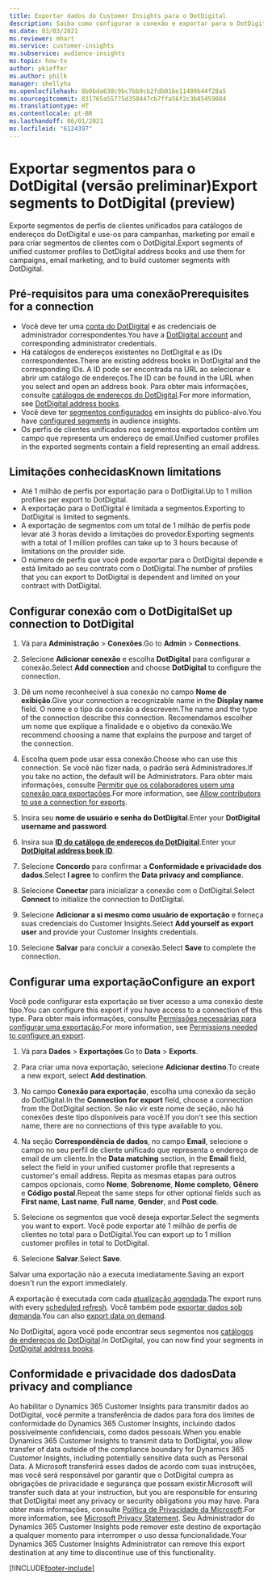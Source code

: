 ```yaml
---
title: Exportar dados do Customer Insights para o DotDigital
description: Saiba como configurar a conexão e exportar para o DotDigital.
ms.date: 03/03/2021
ms.reviewer: mhart
ms.service: customer-insights
ms.subservice: audience-insights
ms.topic: how-to
author: pkieffer
ms.author: philk
manager: shellyha
ms.openlocfilehash: 8b0bda638c9bc7bb9cb2fdb01be11489b44f28a5
ms.sourcegitcommit: 831765a55775d358447cb7ffa56f2c3b85459084
ms.translationtype: HT
ms.contentlocale: pt-BR
ms.lasthandoff: 06/01/2021
ms.locfileid: "6124397"
---
```

# <a name="export-segments-to-dotdigital-preview"></a><span data-ttu-id="6ccc3-103">Exportar segmentos para o DotDigital (versão preliminar)</span><span class="sxs-lookup"><span data-stu-id="6ccc3-103">Export segments to DotDigital (preview)</span></span>

<span data-ttu-id="6ccc3-104">Exporte segmentos de perfis de clientes unificados para catálogos de endereços do DotDigital e use-os para campanhas, marketing por email e para criar segmentos de clientes com o DotDigital.</span><span class="sxs-lookup"><span data-stu-id="6ccc3-104">Export segments of unified customer profiles to DotDigital address books and use them for campaigns, email marketing, and to build customer segments with DotDigital.</span></span> 

## <a name="prerequisites-for-a-connection"></a><span data-ttu-id="6ccc3-105">Pré-requisitos para uma conexão</span><span class="sxs-lookup"><span data-stu-id="6ccc3-105">Prerequisites for a connection</span></span>

-   <span data-ttu-id="6ccc3-106">Você deve ter uma [conta do DotDigital](https://dotdigital.com/) e as credenciais de administrador correspondentes.</span><span class="sxs-lookup"><span data-stu-id="6ccc3-106">You have a [DotDigital account](https://dotdigital.com/) and corresponding administrator credentials.</span></span>
-   <span data-ttu-id="6ccc3-107">Há catálogos de endereços existentes no DotDigital e as IDs correspondentes.</span><span class="sxs-lookup"><span data-stu-id="6ccc3-107">There are existing address books in DotDigital and the corresponding IDs.</span></span> <span data-ttu-id="6ccc3-108">A ID pode ser encontrada na URL ao selecionar e abrir um catálogo de endereços.</span><span class="sxs-lookup"><span data-stu-id="6ccc3-108">The ID can be found in the URL when you select and open an address book.</span></span> <span data-ttu-id="6ccc3-109">Para obter mais informações, consulte [catálogos de endereços do DotDigital](https://support.dotdigital.com/hc/articles/212211968-Creating-an-address-book).</span><span class="sxs-lookup"><span data-stu-id="6ccc3-109">For more information, see [DotDigital address books](https://support.dotdigital.com/hc/articles/212211968-Creating-an-address-book).</span></span>
-   <span data-ttu-id="6ccc3-110">Você deve ter [segmentos configurados](segments.md) em insights do público-alvo.</span><span class="sxs-lookup"><span data-stu-id="6ccc3-110">You have [configured segments](segments.md) in audience insights.</span></span>
-   <span data-ttu-id="6ccc3-111">Os perfis de clientes unificados nos segmentos exportados contêm um campo que representa um endereço de email.</span><span class="sxs-lookup"><span data-stu-id="6ccc3-111">Unified customer profiles in the exported segments contain a field representing an email address.</span></span>

## <a name="known-limitations"></a><span data-ttu-id="6ccc3-112">Limitações conhecidas</span><span class="sxs-lookup"><span data-stu-id="6ccc3-112">Known limitations</span></span>

- <span data-ttu-id="6ccc3-113">Até 1 milhão de perfis por exportação para o DotDigital.</span><span class="sxs-lookup"><span data-stu-id="6ccc3-113">Up to 1 million profiles per export to DotDigital.</span></span>
- <span data-ttu-id="6ccc3-114">A exportação para o DotDigital é limitada a segmentos.</span><span class="sxs-lookup"><span data-stu-id="6ccc3-114">Exporting to DotDigital is limited to segments.</span></span>
- <span data-ttu-id="6ccc3-115">A exportação de segmentos com um total de 1 milhão de perfis pode levar até 3 horas devido a limitações do provedor.</span><span class="sxs-lookup"><span data-stu-id="6ccc3-115">Exporting segments with a total of 1 million profiles can take up to 3 hours because of limitations on the provider side.</span></span> 
- <span data-ttu-id="6ccc3-116">O número de perfis que você pode exportar para o DotDigital depende e está limitado ao seu contrato com o DotDigital.</span><span class="sxs-lookup"><span data-stu-id="6ccc3-116">The number of profiles that you can export to DotDigital is dependent and limited on your contract with DotDigital.</span></span>

## <a name="set-up-connection-to-dotdigital"></a><span data-ttu-id="6ccc3-117">Configurar conexão com o DotDigital</span><span class="sxs-lookup"><span data-stu-id="6ccc3-117">Set up connection to DotDigital</span></span>

1. <span data-ttu-id="6ccc3-118">Vá para **Administração** > **Conexões**.</span><span class="sxs-lookup"><span data-stu-id="6ccc3-118">Go to **Admin** > **Connections**.</span></span>

1. <span data-ttu-id="6ccc3-119">Selecione **Adicionar conexão** e escolha **DotDigital** para configurar a conexão.</span><span class="sxs-lookup"><span data-stu-id="6ccc3-119">Select **Add connection** and choose **DotDigital** to configure the connection.</span></span>

1. <span data-ttu-id="6ccc3-120">Dê um nome reconhecível à sua conexão no campo **Nome de exibição**.</span><span class="sxs-lookup"><span data-stu-id="6ccc3-120">Give your connection a recognizable name in the **Display name** field.</span></span> <span data-ttu-id="6ccc3-121">O nome e o tipo da conexão a descrevem.</span><span class="sxs-lookup"><span data-stu-id="6ccc3-121">The name and the type of the connection describe this connection.</span></span> <span data-ttu-id="6ccc3-122">Recomendamos escolher um nome que explique a finalidade e o objetivo da conexão.</span><span class="sxs-lookup"><span data-stu-id="6ccc3-122">We recommend choosing a name that explains the purpose and target of the connection.</span></span>

1. <span data-ttu-id="6ccc3-123">Escolha quem pode usar essa conexão.</span><span class="sxs-lookup"><span data-stu-id="6ccc3-123">Choose who can use this connection.</span></span> <span data-ttu-id="6ccc3-124">Se você não fizer nada, o padrão será Administradores.</span><span class="sxs-lookup"><span data-stu-id="6ccc3-124">If you take no action, the default will be Administrators.</span></span> <span data-ttu-id="6ccc3-125">Para obter mais informações, consulte [Permitir que os colaboradores usem uma conexão para exportações](connections.md#allow-contributors-to-use-a-connection-for-exports).</span><span class="sxs-lookup"><span data-stu-id="6ccc3-125">For more information, see [Allow contributors to use a connection for exports](connections.md#allow-contributors-to-use-a-connection-for-exports).</span></span>

1. <span data-ttu-id="6ccc3-126">Insira seu **nome de usuário e senha do DotDigital**.</span><span class="sxs-lookup"><span data-stu-id="6ccc3-126">Enter your **DotDigital username and password**.</span></span>

1. <span data-ttu-id="6ccc3-127">Insira sua **[ID do catálogo de endereços do DotDigital](https://support.dotdigital.com/hc/articles/212211968-Creating-an-address-book)**.</span><span class="sxs-lookup"><span data-stu-id="6ccc3-127">Enter your **[DotDigital address book ID](https://support.dotdigital.com/hc/articles/212211968-Creating-an-address-book)**.</span></span>

1. <span data-ttu-id="6ccc3-128">Selecione **Concordo** para confirmar a **Conformidade e privacidade dos dados**.</span><span class="sxs-lookup"><span data-stu-id="6ccc3-128">Select **I agree** to confirm the **Data privacy and compliance**.</span></span>

1. <span data-ttu-id="6ccc3-129">Selecione **Conectar** para inicializar a conexão com o DotDigital.</span><span class="sxs-lookup"><span data-stu-id="6ccc3-129">Select **Connect** to initialize the connection to DotDigital.</span></span>

1. <span data-ttu-id="6ccc3-130">Selecione **Adicionar a si mesmo como usuário de exportação** e forneça suas credenciais do Customer Insights.</span><span class="sxs-lookup"><span data-stu-id="6ccc3-130">Select **Add yourself as export user** and provide your Customer Insights credentials.</span></span>

1. <span data-ttu-id="6ccc3-131">Selecione **Salvar** para concluir a conexão.</span><span class="sxs-lookup"><span data-stu-id="6ccc3-131">Select **Save** to complete the connection.</span></span> 

## <a name="configure-an-export"></a><span data-ttu-id="6ccc3-132">Configurar uma exportação</span><span class="sxs-lookup"><span data-stu-id="6ccc3-132">Configure an export</span></span>

<span data-ttu-id="6ccc3-133">Você pode configurar esta exportação se tiver acesso a uma conexão deste tipo.</span><span class="sxs-lookup"><span data-stu-id="6ccc3-133">You can configure this export if you have access to a connection of this type.</span></span> <span data-ttu-id="6ccc3-134">Para obter mais informações, consulte [Permissões necessárias para configurar uma exportação](export-destinations.md#set-up-a-new-export).</span><span class="sxs-lookup"><span data-stu-id="6ccc3-134">For more information, see [Permissions needed to configure an export](export-destinations.md#set-up-a-new-export).</span></span>

1. <span data-ttu-id="6ccc3-135">Vá para **Dados** > **Exportações**.</span><span class="sxs-lookup"><span data-stu-id="6ccc3-135">Go to **Data** > **Exports**.</span></span>

1. <span data-ttu-id="6ccc3-136">Para criar uma nova exportação, selecione **Adicionar destino**.</span><span class="sxs-lookup"><span data-stu-id="6ccc3-136">To create a new export, select **Add destination**.</span></span>

1. <span data-ttu-id="6ccc3-137">No campo **Conexão para exportação**, escolha uma conexão da seção do DotDigital.</span><span class="sxs-lookup"><span data-stu-id="6ccc3-137">In the **Connection for export** field, choose a connection from the DotDigital section.</span></span> <span data-ttu-id="6ccc3-138">Se não vir este nome de seção, não há conexões deste tipo disponíveis para você.</span><span class="sxs-lookup"><span data-stu-id="6ccc3-138">If you don't see this section name, there are no connections of this type available to you.</span></span>


1. <span data-ttu-id="6ccc3-139">Na seção **Correspondência de dados**, no campo **Email**, selecione o campo no seu perfil de cliente unificado que representa o endereço de email de um cliente.</span><span class="sxs-lookup"><span data-stu-id="6ccc3-139">In the **Data matching** section, in the **Email** field, select the field in your unified customer profile that represents a customer's email address.</span></span> <span data-ttu-id="6ccc3-140">Repita as mesmas etapas para outros campos opcionais, como **Nome**, **Sobrenome**, **Nome completo**, **Gênero** e **Código postal**.</span><span class="sxs-lookup"><span data-stu-id="6ccc3-140">Repeat the same steps for other optional fields such as **First name**, **Last name**, **Full name**, **Gender**, and **Post code**.</span></span>

1. <span data-ttu-id="6ccc3-141">Selecione os segmentos que você deseja exportar.</span><span class="sxs-lookup"><span data-stu-id="6ccc3-141">Select the segments you want to export.</span></span> <span data-ttu-id="6ccc3-142">Você pode exportar até 1 milhão de perfis de clientes no total para o DotDigital.</span><span class="sxs-lookup"><span data-stu-id="6ccc3-142">You can export up to 1 million customer profiles in total to DotDigital.</span></span>

1. <span data-ttu-id="6ccc3-143">Selecione **Salvar**.</span><span class="sxs-lookup"><span data-stu-id="6ccc3-143">Select **Save**.</span></span>

<span data-ttu-id="6ccc3-144">Salvar uma exportação não a executa imediatamente.</span><span class="sxs-lookup"><span data-stu-id="6ccc3-144">Saving an export doesn't run the export immediately.</span></span>

<span data-ttu-id="6ccc3-145">A exportação é executada com cada [atualização agendada](system.md#schedule-tab).</span><span class="sxs-lookup"><span data-stu-id="6ccc3-145">The export runs with every [scheduled refresh](system.md#schedule-tab).</span></span> <span data-ttu-id="6ccc3-146">Você também pode [exportar dados sob demanda](export-destinations.md#run-exports-on-demand).</span><span class="sxs-lookup"><span data-stu-id="6ccc3-146">You can also [export data on demand](export-destinations.md#run-exports-on-demand).</span></span> 
 
<span data-ttu-id="6ccc3-147">No DotDigital, agora você pode encontrar seus segmentos nos [catálogos de endereços do DotDigital](https://support.dotdigital.com/hc/articles/212211968-Creating-an-address-book).</span><span class="sxs-lookup"><span data-stu-id="6ccc3-147">In DotDigital, you can now find your segments in [DotDigital address books](https://support.dotdigital.com/hc/articles/212211968-Creating-an-address-book).</span></span>


## <a name="data-privacy-and-compliance"></a><span data-ttu-id="6ccc3-148">Conformidade e privacidade dos dados</span><span class="sxs-lookup"><span data-stu-id="6ccc3-148">Data privacy and compliance</span></span>

<span data-ttu-id="6ccc3-149">Ao habilitar o Dynamics 365 Customer Insights para transmitir dados ao DotDigital, você permite a transferência de dados para fora dos limites de conformidade do Dynamics 365 Customer Insights, incluindo dados possivelmente confidenciais, como dados pessoais.</span><span class="sxs-lookup"><span data-stu-id="6ccc3-149">When you enable Dynamics 365 Customer Insights to transmit data to DotDigital, you allow transfer of data outside of the compliance boundary for Dynamics 365 Customer Insights, including potentially sensitive data such as Personal Data.</span></span> <span data-ttu-id="6ccc3-150">A Microsoft transferirá esses dados de acordo com suas instruções, mas você será responsável por garantir que o DotDigital cumpra as obrigações de privacidade e segurança que possam existir.</span><span class="sxs-lookup"><span data-stu-id="6ccc3-150">Microsoft will transfer such data at your instruction, but you are responsible for ensuring that DotDigital meet any privacy or security obligations you may have.</span></span> <span data-ttu-id="6ccc3-151">Para obter mais informações, consulte [Política de Privacidade da Microsoft](https://go.microsoft.com/fwlink/?linkid=396732).</span><span class="sxs-lookup"><span data-stu-id="6ccc3-151">For more information, see [Microsoft Privacy Statement](https://go.microsoft.com/fwlink/?linkid=396732).</span></span>
<span data-ttu-id="6ccc3-152">Seu Administrador do Dynamics 365 Customer Insights pode remover este destino de exportação a qualquer momento para interromper o uso dessa funcionalidade.</span><span class="sxs-lookup"><span data-stu-id="6ccc3-152">Your Dynamics 365 Customer Insights Administrator can remove this export destination at any time to discontinue use of this functionality.</span></span>


[!INCLUDE[footer-include](../includes/footer-banner.md)]
